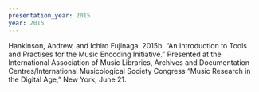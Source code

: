 ```yaml
---
presentation_year: 2015
year: 2015
---
```


Hankinson, Andrew, and Ichiro Fujinaga. 2015b. “An Introduction to Tools and Practises for the Music Encoding Initiative.” Presented at the International Association of Music Libraries, Archives and Documentation Centres/International Musicological Society Congress “Music Research in the Digital Age,” New York, June 21.